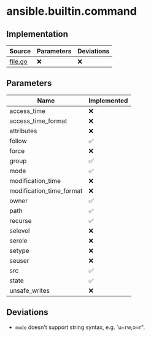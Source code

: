 # ansible.builtin.command

## Implementation

| Source                            | Parameters | Deviations |
|-----------------------------------|------------|------------|
| [file.go](../../pkg/exec/file.go) | :x:        | :x:        |

## Parameters

| Name                     | Implemented        |
|--------------------------|--------------------|
| access_time              | :x:                |
| access_time_format       | :x:                |
| attributes               | :x:                |
| follow                   | :white_check_mark: |
| force                    | :x:                |
| group                    | :white_check_mark: |
| mode                     | :white_check_mark: |
| modification_time        | :x:                |
| modification_time_format | :x:                |
| owner                    | :white_check_mark: |
| path                     | :white_check_mark: |
| recurse                  | :white_check_mark: |
| selevel                  | :x:                |
| serole                   | :x:                |
| setype                   | :x:                |
| seuser                   | :x:                |
| src                      | :white_check_mark: |
| state                    | :white_check_mark: |
| unsafe_writes            | :x:                |

## Deviations

* `mode` doesn't support string syntax, e.g. `u+rw,o=r".
